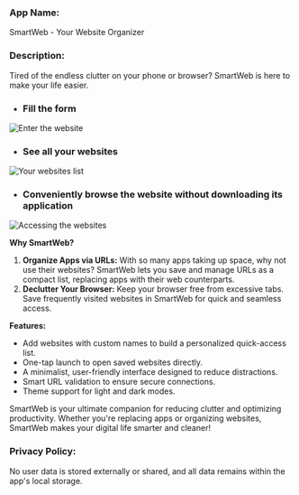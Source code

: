 ### **App Name:**  
SmartWeb - Your Website Organizer  

### **Description:**  
Tired of the endless clutter on your phone or browser? SmartWeb is here to make your life easier.  

- ### Fill the form 
![Enter the website](<images/Smart Web App Screens (1).png>)

- ### See all your websites
![Your websites list](<images/Smart Web App Screens (2).png>)

- ### Conveniently browse the website without downloading its application 
![Accessing the websites](<images/Smart Web App Screens (3).png>)

**Why SmartWeb?**  
1. **Organize Apps via URLs:** With so many apps taking up space, why not use their websites? SmartWeb lets you save and manage URLs as a compact list, replacing apps with their web counterparts.  
2. **Declutter Your Browser:** Keep your browser free from excessive tabs. Save frequently visited websites in SmartWeb for quick and seamless access.  

**Features:**  
- Add websites with custom names to build a personalized quick-access list.  
- One-tap launch to open saved websites directly.  
- A minimalist, user-friendly interface designed to reduce distractions.  
- Smart URL validation to ensure secure connections.  
- Theme support for light and dark modes.  

SmartWeb is your ultimate companion for reducing clutter and optimizing productivity. Whether you're replacing apps or organizing websites, SmartWeb makes your digital life smarter and cleaner!  

### **Privacy Policy:**  
No user data is stored externally or shared, and all data remains within the app's local storage.